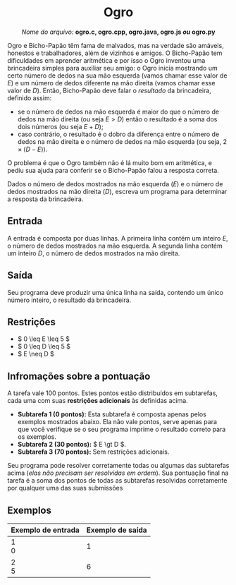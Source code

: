 <h1 align="center">Ogro</h1>
<p align="center">
  <i>Nome do arquivo:</i> <b>ogro.c, ogro.cpp, ogro.java, ogro.js <i>ou</i> ogro.py</b>
</p>

Ogro e Bicho-Papão têm fama de malvados, mas na verdade são amáveis, honestos e trabalhadores, além de vizinhos e amigos. O Bicho-Papão tem dificuldades em aprender aritmética e por isso o Ogro inventou uma brincadeira simples para auxiliar seu amigo: o Ogro inicia mostrando um certo número de dedos na sua mão esquerda (vamos chamar esse valor de $E$) e um número de dedos diferente na mão direita (vamos chamar esse valor de $D$). Então, Bicho-Papão deve falar o *resultado* da brincadeira, definido assim:

* se o número de dedos na mão esquerda é maior do que o número de dedos na mão direita (ou seja $E \gt D$) então o resultado é a soma dos dois números (ou seja $E + D$);
* caso contrário, o resultado é o dobro da diferença entre o número de dedos na mão direita e o número de dedos na mão esquerda (ou seja, $2 × (D − E)$).

O problema é que o Ogro também não é lá muito bom em aritmética, e pediu sua ajuda para conferir se o Bicho-Papão falou a resposta correta.

Dados o número de dedos mostrados na mão esquerda ($E$) e o número de dedos mostrados na mão direita ($D$), escreva um programa para determinar a resposta da brincadeira.

## Entrada

A entrada é composta por duas linhas. A primeira linha contém um inteiro $E$, o número de dedos mostrados na mão esquerda. A segunda linha contém um inteiro $D$, o número de dedos mostrados na mão direita.

## Saída

Seu programa deve produzir uma única linha na saída, contendo um único número inteiro, o resultado da brincadeira.

## Restrições

* $ 0 \leq E \leq 5 $
* $ 0 \leq D \leq 5 $
* $ E \neq D $

## Infromações sobre a pontuação

A tarefa vale 100 pontos. Estes pontos estão distribuídos em subtarefas, cada uma com suas **restrições adicionais** às definidas acima.
* **Subtarefa 1 (0 pontos):** Esta subtarefa é composta apenas pelos exemplos mostrados abaixo. Ela não vale pontos, serve apenas para que você verifique se o seu programa imprime o resultado correto para os exemplos.
* **Subtarefa 2 (30 pontos):** $ E \gt D $.
* **Subtarefa 3 (70 pontos):** Sem restrições adicionais.

Seu programa pode resolver corretamente todas ou algumas das subtarefas acima (*elas não precisam ser resolvidas em ordem*). Sua pontuação final na tarefa é a soma dos pontos de todas as subtarefas resolvidas corretamente por qualquer uma das suas submissões

## Exemplos


|Exemplo de entrada|Exemplo de saída|
|:-----------------|:---------------|
|1<br>0            | 1              |
|2<br>5            | 6              |
